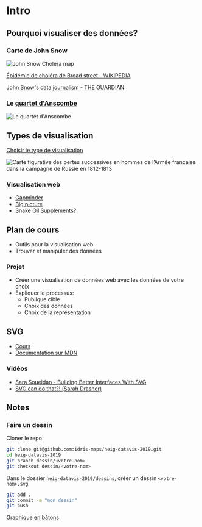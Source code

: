 # Intro

## Pourquoi visualiser des données?

### Carte de John Snow

![John Snow Cholera map](https://upload.wikimedia.org/wikipedia/commons/2/27/Snow-cholera-map-1.jpg)

[Épidémie de choléra de Broad street - WIKIPEDIA](https://fr.wikipedia.org/wiki/%C3%89pid%C3%A9mie_de_chol%C3%A9ra_de_Broad_Street)

[John Snow's data journalism - THE GUARDIAN](https://www.theguardian.com/news/datablog/2013/mar/15/john-snow-cholera-map)

### Le [quartet d'Anscombe](https://beta.observablehq.com/@idris-maps/quartet-danscombe)

![Le quartet d'Anscombe](https://upload.wikimedia.org/wikipedia/commons/e/ec/Anscombe%27s_quartet_3.svg)

## Types de visualisation

[Choisir le type de visualisation](https://beta.observablehq.com/@idris-maps/visualisation-de-donnees)

![Carte figurative des pertes successives en hommes de l’Armée française dans la campagne de Russie en 1812-1813](https://upload.wikimedia.org/wikipedia/commons/2/29/Minard.png)

### Visualisation web

* [Gapminder](https://www.gapminder.org/tools)
* [Big picture](http://research.google.com/bigpicture/music)
* [Snake Oil Supplements?](http://informationisbeautiful.net/visualizations/snake-oil-scientific-evidence-for-nutritional-supplements-vizsweet/)

## Plan de cours

* Outils pour la visualisation web
* Trouver et manipuler des données

### Projet

* Créer une visualisation de données web avec les données de votre choix
* Expliquer le processus:
  - Publique cible
  - Choix des données
  - Choix de la représentation

## SVG

* [Cours](https://beta.observablehq.com/@idris-maps/svg)
* [Documentation sur MDN](https://developer.mozilla.org/fr/docs/Web/SVG)

### Vidéos

* [Sara Soueidan - Building Better Interfaces With SVG](https://www.youtube.com/watch?v=lMFfTRiipOQ)
* [SVG can do that?! (Sarah Drasner)](https://www.youtube.com/watch?v=ADXX4fmWHbo)

## Notes

### Faire un dessin

Cloner le repo

```bash
git clone git@github.com:idris-maps/heig-datavis-2019.git
cd heig-datavis-2019
git branch dessin/<votre-nom>
git checkout dessin/<votre-nom>
```

Dans le dossier `heig-datavis-2019/dessins`, créer un dessin `<votre-nom>.svg`

```bash
git add .
git commit -m "mon dessin"
git push
```

[Graphique en bâtons](https://beta.observablehq.com/@idris-maps/batons-svg)